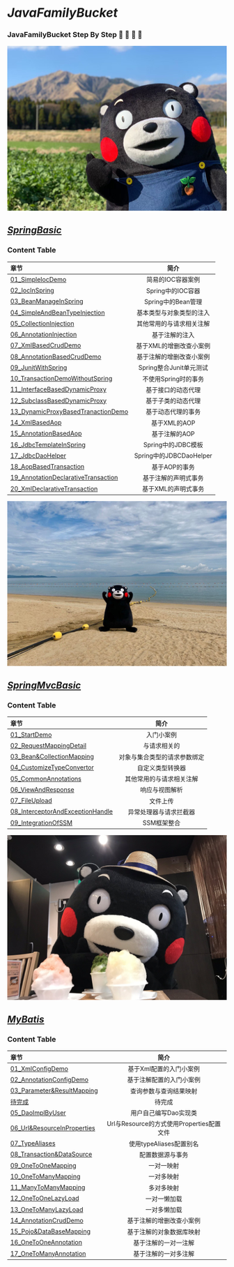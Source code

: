 # *JavaFamilyBucket* 

### JavaFamilyBucket Step By Step 🍔 🍟 🍕 🍺

![正事配图](https://raw.githubusercontent.com/undermoonoldman/JavaFamilyBucket/master/Resource/IMG/a.jpeg)



## ***[SpringBasic](https://github.com/undermoonoldman/JavaFamilyBucket/tree/master/SpringBasic)***

### Content Table

| 章节                                                         |           简介           |
| :----------------------------------------------------------- | :----------------------: |
| [01_SimpleIocDemo](https://github.com/undermoonoldman/JavaFamilyBucket/tree/master/SpringBasic/01_SimpleIocDemo) |    简易的IOC容器案例     |
| [02_IocInSpring](https://github.com/undermoonoldman/JavaFamilyBucket/tree/master/SpringBasic/02_IocInSpring) |    Spring中的IOC容器     |
| [03_BeanManageInSpring](https://github.com/undermoonoldman/JavaFamilyBucket/tree/master/SpringBasic/03_BeanManageInSpring) |    Spring中的Bean管理    |
| [04_SimpleAndBeanTypeInjection](https://github.com/undermoonoldman/JavaFamilyBucket/tree/master/SpringBasic/04_SimpleAndBeanTypeInjection) | 基本类型与对象类型的注入 |
| [05_CollectionInjection](https://github.com/undermoonoldman/JavaFamilyBucket/tree/master/SpringBasic/05_CollectionInjection) | 其他常用的与请求相关注解 |
| [06_AnnotationInjection](https://github.com/undermoonoldman/JavaFamilyBucket/tree/master/SpringBasic/06_AnnotationInjection) |      基于注解的注入      |
| [07_XmlBasedCrudDemo](https://github.com/undermoonoldman/JavaFamilyBucket/tree/master/SpringBasic/07_XmlBasedCrudDemo) | 基于XML的增删改查小案例  |
| [08_AnnotationBasedCrudDemo](https://github.com/undermoonoldman/JavaFamilyBucket/tree/master/SpringBasic/08_AnnotationBasedCrudDemo) | 基于注解的增删改查小案例 |
| [09_JunitWithSpring](https://github.com/undermoonoldman/JavaFamilyBucket/tree/master/SpringBasic/09_JunitWithSpring) | Spring整合Junit单元测试  |
| [10_TransactionDemoWithoutSpring](https://github.com/undermoonoldman/JavaFamilyBucket/tree/master/SpringBasic/10_TransactionDemoWithoutSpring) |   不使用Spring时的事务   |
| [11_InterfaceBasedDynamicProxy](https://github.com/undermoonoldman/JavaFamilyBucket/tree/master/SpringBasic/11_InterfaceBasedDynamicProxy) |    基于接口的动态代理    |
| [12_SubclassBasedDynamicProxy](https://github.com/undermoonoldman/JavaFamilyBucket/tree/master/SpringBasic/12_SubclassBasedDynamicProxy) |    基于子类的动态代理    |
| [13_DynamicProxyBasedTranactionDemo](https://github.com/undermoonoldman/JavaFamilyBucket/tree/master/SpringBasic/13_DynamicProxyBasedTranactionDemo) |    基于动态代理的事务    |
| [14_XmlBasedAop](https://github.com/undermoonoldman/JavaFamilyBucket/tree/master/SpringBasic/14_XmlBasedAop) |       基于XML的AOP       |
| [15_AnnotationBasedAop](https://github.com/undermoonoldman/JavaFamilyBucket/tree/master/SpringBasic/15_AnnotationBasedAop) |      基于注解的AOP       |
| [16_JdbcTemplateInSpring](https://github.com/undermoonoldman/JavaFamilyBucket/tree/master/SpringBasic/16_JdbcTemplateInSpring) |    Spring中的JDBC模板    |
| [17_JdbcDaoHelper](https://github.com/undermoonoldman/JavaFamilyBucket/tree/master/SpringBasic/17_JdbcDaoHelper) | Spring中的JDBCDaoHelper  |
| [18_AopBasedTransaction](https://github.com/undermoonoldman/JavaFamilyBucket/tree/master/SpringBasic/18_AopBasedTransaction) |      基于AOP的事务       |
| [19_AnnotationDeclarativeTransaction](https://github.com/undermoonoldman/JavaFamilyBucket/tree/master/SpringBasic/19_AnnotationDeclarativeTransaction) |   基于注解的声明式事务   |
| [20_XmlDeclarativeTransaction](https://github.com/undermoonoldman/JavaFamilyBucket/tree/master/SpringBasic/20_XmlDeclarativeTransaction) |   基于XML的声明式事务    |



![正事配图](https://raw.githubusercontent.com/undermoonoldman/JavaFamilyBucket/master/Resource/IMG/d.jpeg)

## ***[SpringMvcBasic](https://github.com/undermoonoldman/JavaFamilyBucket/tree/master/SpringMvcBasic)***

### Content Table

| 章节                                                         |             简介             |
| :----------------------------------------------------------- | :--------------------------: |
| [01_StartDemo](https://github.com/undermoonoldman/JavaFamilyBucket/tree/master/SpringMvcBasic/01_StartDemo) |          入门小案例          |
| [02_RequestMappingDetail](https://github.com/undermoonoldman/JavaFamilyBucket/tree/master/SpringMvcBasic/02_RequestMappingDetail) |         与请求相关的         |
| [03_Bean&CollectionMapping](https://github.com/undermoonoldman/JavaFamilyBucket/tree/master/SpringMvcBasic/03_Bean&CollectionMapping) | 对象与集合类型的请求参数绑定 |
| [04_CustomizeTypeConvertor](https://github.com/undermoonoldman/JavaFamilyBucket/tree/master/SpringMvcBasic/04_CustomizeTypeConvertor) |       自定义类型转换器       |
| [05_CommonAnnotations](https://github.com/undermoonoldman/JavaFamilyBucket/tree/master/SpringMvcBasic/05_CommonAnnotations) |   其他常用的与请求相关注解   |
| [06_ViewAndResponse](https://github.com/undermoonoldman/JavaFamilyBucket/tree/master/SpringMvcBasic/06_ViewAndResponse) |        响应与视图解析        |
| [07_FileUpload](https://github.com/undermoonoldman/JavaFamilyBucket/tree/master/SpringMvcBasic/07_FileUpload) |           文件上传           |
| [08_InterceptorAndExceptionHandle](https://github.com/undermoonoldman/JavaFamilyBucket/tree/master/SpringMvcBasic/08_InterceptorAndExceptionHandle) |    异常处理器与请求拦截器    |
| [09_IntegrationOfSSM](https://github.com/undermoonoldman/JavaFamilyBucket/tree/master/SpringMvcBasic/09_IntegrationOfSSM) |         SSM框架整合          |



![正事配图](https://raw.githubusercontent.com/undermoonoldman/JavaFamilyBucket/master/Resource/IMG/f.jpeg)

## ***[MyBatis](https://github.com/undermoonoldman/JavaFamilyBucket/tree/master/MyBatisBasic)***

### Content Table

| 章节                                                         |                   简介                    |
| :----------------------------------------------------------- | :---------------------------------------: |
| [01_XmlConfigDemo](https://github.com/undermoonoldman/JavaFamilyBucket/tree/master/MyBatisBasic/01_XmlConfigDemo) |          基于Xml配置的入门小案例          |
| [02_AnnotationConfigDemo](https://github.com/undermoonoldman/JavaFamilyBucket/tree/master/MyBatisBasic/02_AnnotationConfigDemo) |         基于注解配置的入门小案例          |
| [03_Parameter&ResultMapping](https://github.com/undermoonoldman/JavaFamilyBucket/tree/master/MyBatisBasic/03_Parameter&ResultMapping) |          查询参数与查询结果映射           |
| [待完成](https://github.com/undermoonoldman/JavaFamilyBucket/tree/master/MyBatisBasic) |                  待完成                   |
| [05_DaoImplByUser](https://github.com/undermoonoldman/JavaFamilyBucket/tree/master/MyBatisBasic/05_DaoImplByUser) |           用户自己编写Dao实现类           |
| [06_Url&ResourceInProperties](https://github.com/undermoonoldman/JavaFamilyBucket/tree/master/MyBatisBasic/06_Url&ResourceInProperties) | Url与Resource的方式使用Properties配置文件 |
| [07_TypeAliases](https://github.com/undermoonoldman/JavaFamilyBucket/tree/master/MyBatisBasic/07_TypeAliases) |          使用typeAliases配置别名          |
| [08_Transaction&DataSource](https://github.com/undermoonoldman/JavaFamilyBucket/tree/master/MyBatisBasic/08_Transaction&DataSource) |             配置数据源与事务              |
| [09_OneToOneMapping](https://github.com/undermoonoldman/JavaFamilyBucket/tree/master/MyBatisBasic/09_OneToOneMapping) |                一对一映射                 |
| [10_OneToManyMapping](https://github.com/undermoonoldman/JavaFamilyBucket/tree/master/MyBatisBasic/10_OneToManyMapping) |                一对多映射                 |
| [11_ManyToManyMapping](https://github.com/undermoonoldman/JavaFamilyBucket/tree/master/MyBatisBasic/11_ManyToManyMapping) |                多对多映射                 |
| [12_OneToOneLazyLoad](https://github.com/undermoonoldman/JavaFamilyBucket/tree/master/MyBatisBasic/12_OneToOneLazyLoad) |               一对一懒加载                |
| [13_OneToManyLazyLoad](https://github.com/undermoonoldman/JavaFamilyBucket/tree/master/MyBatisBasic/13_OneToManyLazyLoad) |               一对多懒加载                |
| [14_AnnotationCrudDemo](https://github.com/undermoonoldman/JavaFamilyBucket/tree/master/MyBatisBasic/14_AnnotationCrudDemo) |         基于注解的增删改查小案例          |
| [15_Pojo&DataBaseMapping](https://github.com/undermoonoldman/JavaFamilyBucket/tree/master/MyBatisBasic/15_Pojo&DataBaseMapping) |         基于注解的对象数据库映射          |
| [16_OneToOneAnnotation](https://github.com/undermoonoldman/JavaFamilyBucket/tree/master/MyBatisBasic/16_OneToOneAnnotation) |           基于注解的一对一注解            |
| [17_OneToManyAnnotation](https://github.com/undermoonoldman/JavaFamilyBucket/tree/master/MyBatisBasic/17_OneToManyAnnotation) |           基于注解的一对多注解            |